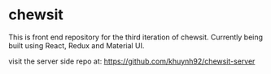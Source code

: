 # chewsit

This is front end repository for the third iteration of chewsit. Currently being built using React, Redux and Material UI.

visit the server side repo at: https://github.com/khuynh92/chewsit-server

